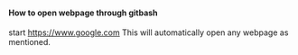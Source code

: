 #### How to open webpage through gitbash
start https://www.google.com
This will automatically open any webpage as mentioned.